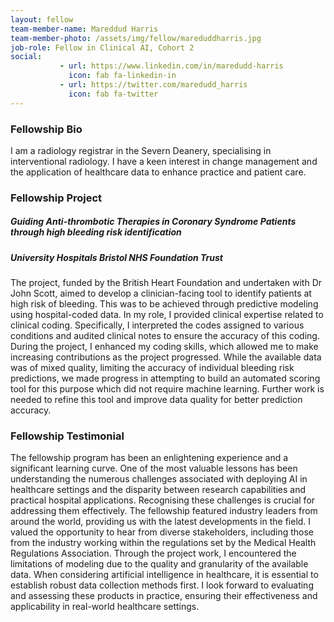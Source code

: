 ```yaml
---
layout: fellow
team-member-name: Mareddud Harris
team-member-photo: /assets/img/fellow/mareduddharris.jpg
job-role: Fellow in Clinical AI, Cohort 2
social:
           - url: https://www.linkedin.com/in/maredudd-harris
             icon: fab fa-linkedin-in
           - url: https://twitter.com/maredudd_harris
             icon: fab fa-twitter
---
```


### Fellowship Bio
I am a radiology registrar in the Severn Deanery, specialising in interventional radiology. I have a keen interest in change management and the application of healthcare data to enhance practice and patient care. 


### Fellowship Project
##### _Guiding Anti-thrombotic Therapies in Coronary Syndrome Patients through high bleeding risk identification_
##### University Hospitals Bristol NHS Foundation Trust

The project, funded by the British Heart Foundation and undertaken with Dr John Scott, aimed to develop a clinician-facing tool to identify patients at high risk of bleeding. This was to be achieved through predictive modeling using hospital-coded data. In my role, I provided clinical expertise related to clinical coding. Specifically, I interpreted the codes assigned to various conditions and audited clinical notes to ensure the accuracy of this coding. During the project, I enhanced my coding skills, which allowed me to make increasing contributions as the project progressed. While the available data was of mixed quality, limiting the accuracy of individual bleeding risk predictions, we made progress in attempting to build an automated scoring tool for this purpose which did not require machine learning. Further work is needed to refine this tool and improve data quality for better prediction accuracy. 

### Fellowship Testimonial
The fellowship program has been an enlightening experience and a significant learning curve. One of the most valuable lessons has been understanding the numerous challenges associated with deploying AI in healthcare settings and the disparity between research capabilities and practical hospital applications. Recognising these challenges is crucial for addressing them effectively. The fellowship featured industry leaders from around the world, providing us with the latest developments in the field. I valued the opportunity to hear from diverse stakeholders, including those from the industry working within the regulations set by the Medical Health Regulations Association.   Through the project work, I encountered the limitations of modeling due to the quality and granularity of the available data. When considering artificial intelligence in healthcare, it is essential to establish robust data collection methods first. I look forward to evaluating and assessing these products in practice, ensuring their effectiveness and applicability in real-world healthcare settings. 
